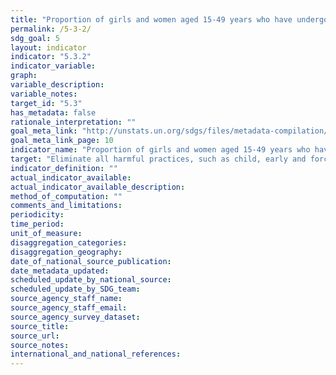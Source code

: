 ```yaml
---
title: "Proportion of girls and women aged 15-49 years who have undergone female genital mutilation/cutting, by age"
permalink: /5-3-2/
sdg_goal: 5
layout: indicator
indicator: "5.3.2"
indicator_variable: 
graph: 
variable_description: 
variable_notes: 
target_id: "5.3"
has_metadata: false
rationale_interpretation: ""
goal_meta_link: "http://unstats.un.org/sdgs/files/metadata-compilation/Metadata-Goal-5.pdf"
goal_meta_link_page: 10
indicator_name: "Proportion of girls and women aged 15-49 years who have undergone female genital mutilation/cutting, by age"
target: "Eliminate all harmful practices, such as child, early and forced marriage and female genital mutilation."
indicator_definition: ""
actual_indicator_available: 
actual_indicator_available_description: 
method_of_computation: ""
comments_and_limitations: 
periodicity: 
time_period: 
unit_of_measure: 
disaggregation_categories: 
disaggregation_geography: 
date_of_national_source_publication: 
date_metadata_updated: 
scheduled_update_by_national_source: 
scheduled_update_by_SDG_team: 
source_agency_staff_name: 
source_agency_staff_email: 
source_agency_survey_dataset: 
source_title: 
source_url: 
source_notes: 
international_and_national_references: 
---
```


